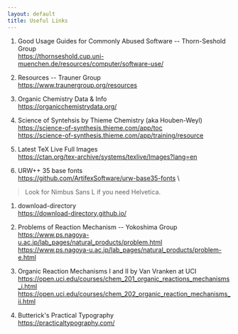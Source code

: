 ```yaml
---
layout: default
title: Useful Links
---
```


1. Good Usage Guides for Commonly Abused Software -- Thorn-Seshold Group \
https://thornseshold.cup.uni-muenchen.de/resources/computer/software-use/

1. Resources -- Trauner Group \
https://www.traunergroup.org/resources

1. Organic Chemistry Data & Info \
https://organicchemistrydata.org/

1. Science of Syntehsis by Thieme Chemistry (aka Houben-Weyl) \
https://science-of-synthesis.thieme.com/app/toc \
https://science-of-synthesis.thieme.com/app/training/resource

1. Latest TeX Live Full Images \
https://ctan.org/tex-archive/systems/texlive/Images?lang=en

1. URW++ 35 base fonts \
https://github.com/ArtifexSoftware/urw-base35-fonts \
> Look for Nimbus Sans L if you need Helvetica.

1. download-directory \
https://download-directory.github.io/

1. Problems of Reaction Mechanism -- Yokoshima Group\
https://www.ps.nagoya-u.ac.jp/lab_pages/natural_products/problem.html \
https://www.ps.nagoya-u.ac.jp/lab_pages/natural_products/problem-e.html

1. Organic Reaction Mechanisms I and II by Van Vranken at UCI \
https://open.uci.edu/courses/chem_201_organic_reactions_mechanisms_i.html \
https://open.uci.edu/courses/chem_202_organic_reaction_mechanisms_ii.html

1. Butterick's Practical Typography \
https://practicaltypography.com/
